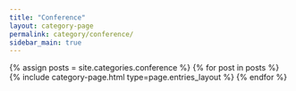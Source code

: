 ```yaml
---
title: "Conference"
layout: category-page
permalink: category/conference/
sidebar_main: true
---
```



{% assign posts = site.categories.conference %}
{% for post in posts %} {% include category-page.html type=page.entries_layout %} {% endfor %}
